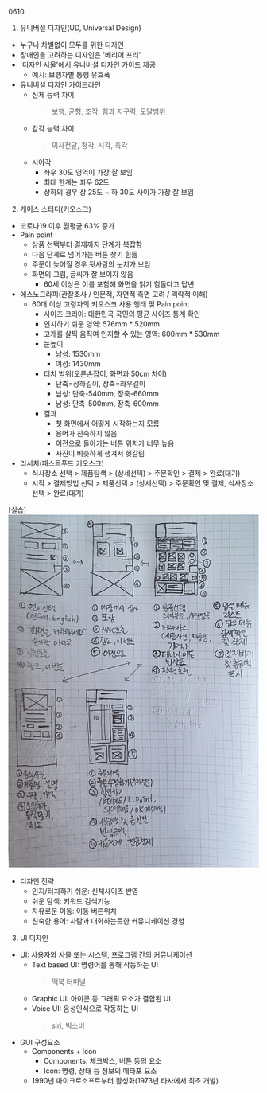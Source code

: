 0610
1. 유니버셜 디자인(UD, Universal Design)
- 누구나 차별없이 모두를 위한 디자인
- 장애인을 고려하는 디자인은 '베리어 프리'
- '디자인 서울'에서 유니버셜 디자인 가이드 제공
    - 예시: 보행자별 통행 유효폭
- 유니버셜 디자인 가이드라인
    - 신체 능력 차이
        > 보행, 균형, 조작, 힘과 지구력, 도달범위
    - 감각 능력 차이
        > 의사전달, 청각, 시각, 촉각
    - 시야각
        - 좌우 30도 영역이 가장 잘 보임
        - 최대 한계는 좌우 62도
        - 상하의 경우 상 25도 ~ 하 30도 사이가 가장 잘 보임

2. 케이스 스터디(키오스크)
- 코로나19 이후 월평균 63% 증가
- Pain point
    - 상품 선택부터 결제까지 단계가 복잡함
    - 다음 단계로 넘어가는 버튼 찾기 힘듦
    - 주문이 늦어질 경우 뒷사람의 눈치가 보임
    - 화면의 그림, 글씨가 잘 보이지 않음
        - 60세 이상은 이를 포함해 화면을 읽기 힘들다고 답변
- 에스노그라피(관찰조사 / 인문적, 자연적 측면 고려 / 맥락적 이해)
    - 60대 이상 고령자의 키오스크 사용 행태 및 Pain point
        - 사이즈 코리아: 대한민국 국민의 평균 사이즈 통계 확인
        - 인지하기 쉬운 영역: 576mm * 520mm
        - 고개를 살찍 움직여 인지할 수 있는 영역: 600mm * 530mm
        - 눈높이
            - 남성: 1530mm
            - 여성: 1430mm
        - 터치 범위(오른손잡이, 화면과 50cm 차이)
            - 단축=상하길이, 장축=좌우길이
            - 남성: 단축-540mm, 장축-660mm
            - 남성: 단축-500mm, 장축-600mm
        - 결과
            - 첫 화면에서 어떻게 시작하는지 모름
            - 용어가 친숙하지 않음
            - 이전으로 돌아가는 버튼 위치가 너무 높음
            - 사진이 비슷하게 생겨서 헷갈림
- 리서치(패스트푸드 키오스크)
    - 식사장소 선택 > 제품탐색 > (상세선택) > 주문확인 > 결제 > 완료(대기)
    - 시작 > 결제방법 선택 > 제품선택 > (상세선택) > 주문확인 및 결제, 식사장소 선택 > 완료(대기)

[실습]
![0610실습](https://raw.githubusercontent.com/Ostrichtofu/TIL-Design-/main/0610_img.jpeg)

- 디자인 전략
    - 인지/터치하기 쉬운: 신체사이즈 반영
    - 쉬운 탐색: 키워드 검색기능
    - 자유로운 이동: 이동 버튼위치
    - 친숙한 용어: 사람과 대화하는듯한 커뮤니케이션 경험

3. UI 디자인
- UI: 사용자와 사물 또는 시스템, 프로그램 간의 커뮤니케이션
    - Text based UI: 명령어를 통해 작동하는 UI
        > 맥북 터미널
    - Graphic UI: 아이콘 등 그래픽 요소가 결합된 UI
    - Voice UI: 음성인식으로 작동하는 UI
        > siri, 빅스비
- GUI 구성요소
    - Components + Icon
        - Components: 체크박스, 버튼 등의 요소
        - Icon: 명령, 상태 등 정보의 메타포 요소
    - 1990년 마이크로소프트부터 활성화(1973년 타사에서 최초 개발)